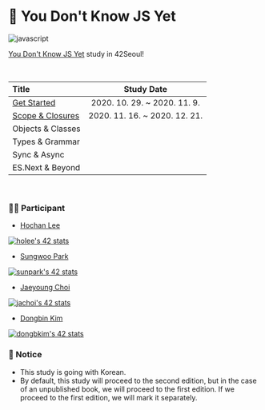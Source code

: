 # 🙅 You Don't Know JS Yet
![javascript](https://img.shields.io/badge/Javascript-YDNJSY-blue?logo=javascript)

[You Don't Know JS Yet](https://github.com/getify/You-Dont-Know-JS) study in 42Seoul!

<br>

| Title | Study Date | 
|:---|:---:|
| [Get Started](./1_Get_Started) | 2020. 10. 29. ~ 2020. 11. 9. |
| [Scope & Closures](./2_Scope_Closures) | 2020. 11. 16. ~ 2020. 12. 21. |
| Objects & Classes |  |
| Types & Grammar |  |
| Sync & Async |  |
| ES.Next & Beyond |  |

<br>

### 👨‍💻 Participant
- [Hochan Lee](https://github.com/hochan222)

[![holee's 42 stats](https://badge42.herokuapp.com/api/stats/holee)](https://profile.intra.42.fr/users/holee)

- [Sungwoo Park](https://github.com/cos18)

[![sunpark's 42 stats](https://badge42.herokuapp.com/api/stats/sunpark)](https://profile.intra.42.fr/users/sunpark)

- [Jaeyoung Choi](https://github.com/ExtraMortals)

[![jachoi's 42 stats](https://badge42.herokuapp.com/api/stats/jachoi)](https://profile.intra.42.fr/users/jachoi)

- [Dongbin Kim](https://github.com/dawnbeen)

[![dongbkim's 42 stats](https://badge42.herokuapp.com/api/stats/dongbkim)](https://profile.intra.42.fr/users/dongbkim)

### 📢 Notice
- This study is going with Korean.
- By default, this study will proceed to the second edition, but in the case of an unpublished book, we will proceed to the first edition. If we proceed to the first edition, we will mark it separately.
